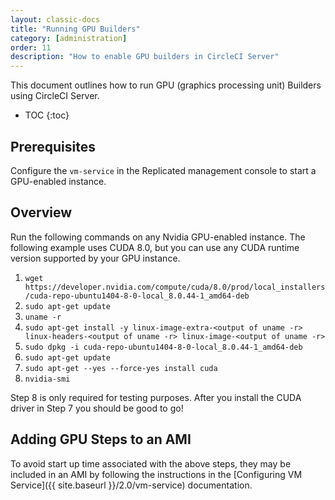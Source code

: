 ```yaml
---
layout: classic-docs
title: "Running GPU Builders"
category: [administration]
order: 11
description: "How to enable GPU builders in CircleCI Server"
---
```


This document outlines how to run GPU (graphics processing unit) Builders using CircleCI Server.

* TOC 
{:toc}

## Prerequisites

Configure the `vm-service` in the Replicated management console to start a GPU-enabled instance. 

## Overview
Run the following commands on any Nvidia GPU-enabled instance. The following example uses CUDA 8.0, but you can use any CUDA runtime version supported by your GPU instance.  

1. `wget https://developer.nvidia.com/compute/cuda/8.0/prod/local_installers/cuda-repo-ubuntu1404-8-0-local_8.0.44-1_amd64-deb`     
2. `sudo apt-get update`
3. `uname -r`
4. `sudo apt-get install -y linux-image-extra-<output of uname -r> linux-headers-<output of uname -r> linux-image-<output of uname -r>`
5. `sudo dpkg -i cuda-repo-ubuntu1404-8-0-local_8.0.44-1_amd64-deb`
6. `sudo apt-get update`
7. `sudo apt-get --yes --force-yes install cuda`
8. `nvidia-smi`
      
Step 8 is only required for testing purposes. After you install the CUDA driver in Step 7 you should be good to go! 

## Adding GPU Steps to an AMI

To avoid start up time associated with the above steps, they may be included in an AMI by following the instructions in the [Configuring VM Service]({{ site.baseurl }}/2.0/vm-service) documentation. 
